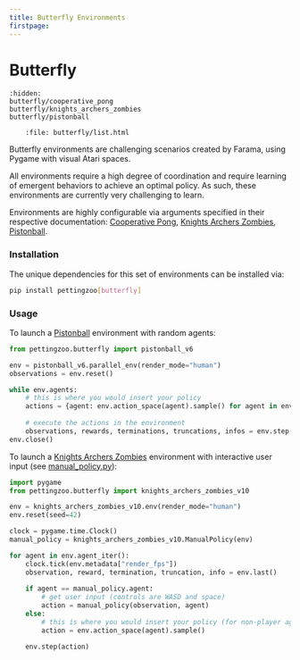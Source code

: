 ```yaml
---
title: Butterfly Environments
firstpage:
---
```


# Butterfly

```{toctree}
:hidden:
butterfly/cooperative_pong
butterfly/knights_archers_zombies
butterfly/pistonball
```

```{raw} html
    :file: butterfly/list.html
```

Butterfly environments are challenging scenarios created by Farama, using Pygame with visual Atari spaces. 

All environments require a high degree of coordination and require learning of emergent behaviors to achieve an optimal policy. As such, these environments are currently very challenging to learn.

Environments are highly configurable via arguments specified in their respective documentation:
[Cooperative Pong](https://pettingzoo.farama.org/environments/butterfly/cooperative_pong/),
[Knights Archers Zombies](https://pettingzoo.farama.org/environments/butterfly/knights_archers_zombies/),
[Pistonball](https://pettingzoo.farama.org/environments/butterfly/pistonball/).

### Installation 
The unique dependencies for this set of environments can be installed via:

````bash
pip install pettingzoo[butterfly]
````

### Usage

To launch a [Pistonball](https://pettingzoo.farama.org/environments/butterfly/pistonball/) environment with random agents:
```python
from pettingzoo.butterfly import pistonball_v6

env = pistonball_v6.parallel_env(render_mode="human")
observations = env.reset()

while env.agents:
    # this is where you would insert your policy
    actions = {agent: env.action_space(agent).sample() for agent in env.agents}  
    
    # execute the actions in the environment
    observations, rewards, terminations, truncations, infos = env.step(actions)
env.close()
```

To launch a [Knights Archers Zombies](https://pettingzoo.farama.org/environments/butterfly/knights_archers_zombies/) environment with interactive user input (see [manual_policy.py](https://github.com/Farama-Foundation/PettingZoo/blob/master/pettingzoo/butterfly/knights_archers_zombies/manual_policy.py)):
```python
import pygame
from pettingzoo.butterfly import knights_archers_zombies_v10

env = knights_archers_zombies_v10.env(render_mode="human")
env.reset(seed=42)

clock = pygame.time.Clock()
manual_policy = knights_archers_zombies_v10.ManualPolicy(env)

for agent in env.agent_iter():
    clock.tick(env.metadata["render_fps"])
    observation, reward, termination, truncation, info = env.last()
    
    if agent == manual_policy.agent:
        # get user input (controls are WASD and space)
        action = manual_policy(observation, agent)
    else:
        # this is where you would insert your policy (for non-player agents)
        action = env.action_space(agent).sample()

    env.step(action) 
```

